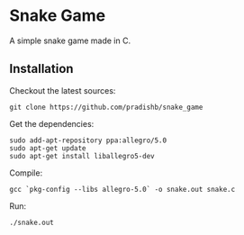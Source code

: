 # Snake Game
A simple snake game made in C.

## Installation
Checkout the latest sources:

    git clone https://github.com/pradishb/snake_game

Get the dependencies:

    sudo add-apt-repository ppa:allegro/5.0
    sudo apt-get update
    sudo apt-get install liballegro5-dev

Compile:

    gcc `pkg-config --libs allegro-5.0` -o snake.out snake.c
    
Run:

    ./snake.out
